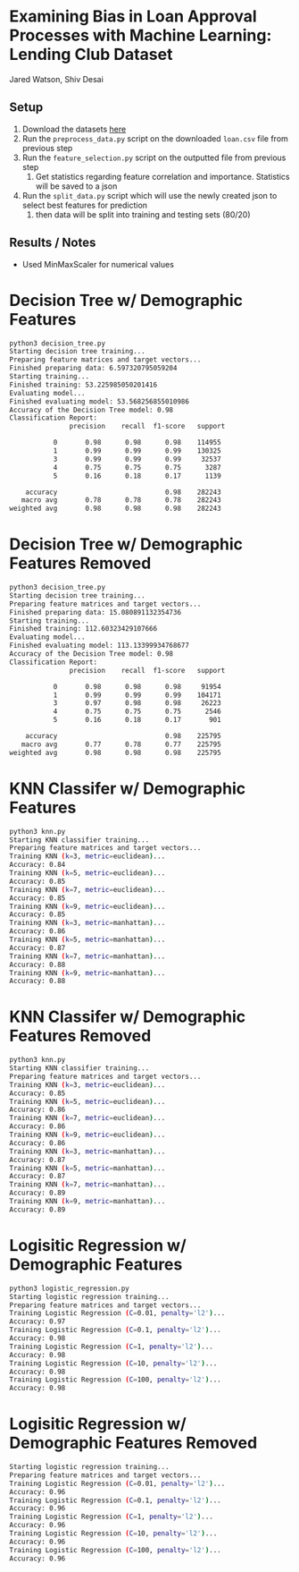 # Examining Bias in Loan Approval Processes with Machine Learning: Lending Club Dataset

Jared Watson, Shiv Desai

## Setup

1. Download the datasets [here](https://www.kaggle.com/datasets/adarshsng/lending-club-loan-data-csv)
2. Run the `preprocess_data.py` script on the downloaded `loan.csv` file from previous step
3. Run the `feature_selection.py` script on the outputted file from previous step
   1. Get statistics regarding feature correlation and importance. Statistics will be saved to a json
4. Run the `split_data.py` script which will use the newly created json to select best features for prediction
   1. then data will be split into training and testing sets (80/20)

## Results / Notes

- Used MinMaxScaler for numerical values

# Decision Tree w/ Demographic Features

```bash
python3 decision_tree.py
Starting decision tree training...
Preparing feature matrices and target vectors...
Finished preparing data: 6.597320795059204
Starting training...
Finished training: 53.225985050201416
Evaluating model...
Finished evaluating model: 53.568256855010986
Accuracy of the Decision Tree model: 0.98
Classification Report:
               precision    recall  f1-score   support

           0       0.98      0.98      0.98    114955
           1       0.99      0.99      0.99    130325
           3       0.99      0.99      0.99     32537
           4       0.75      0.75      0.75      3287
           5       0.16      0.18      0.17      1139

    accuracy                           0.98    282243
   macro avg       0.78      0.78      0.78    282243
weighted avg       0.98      0.98      0.98    282243
```

# Decision Tree w/ Demographic Features Removed

```bash
python3 decision_tree.py
Starting decision tree training...
Preparing feature matrices and target vectors...
Finished preparing data: 15.080891132354736
Starting training...
Finished training: 112.60323429107666
Evaluating model...
Finished evaluating model: 113.13399934768677
Accuracy of the Decision Tree model: 0.98
Classification Report:
               precision    recall  f1-score   support

           0       0.98      0.98      0.98     91954
           1       0.99      0.99      0.99    104171
           3       0.97      0.98      0.98     26223
           4       0.75      0.75      0.75      2546
           5       0.16      0.18      0.17       901

    accuracy                           0.98    225795
   macro avg       0.77      0.78      0.77    225795
weighted avg       0.98      0.98      0.98    225795
```

# KNN Classifer w/ Demographic Features

```bash
python3 knn.py
Starting KNN classifier training...
Preparing feature matrices and target vectors...
Training KNN (k=3, metric=euclidean)...
Accuracy: 0.84
Training KNN (k=5, metric=euclidean)...
Accuracy: 0.85
Training KNN (k=7, metric=euclidean)...
Accuracy: 0.85
Training KNN (k=9, metric=euclidean)...
Accuracy: 0.85
Training KNN (k=3, metric=manhattan)...
Accuracy: 0.86
Training KNN (k=5, metric=manhattan)...
Accuracy: 0.87
Training KNN (k=7, metric=manhattan)...
Accuracy: 0.88
Training KNN (k=9, metric=manhattan)...
Accuracy: 0.88
```

# KNN Classifer w/ Demographic Features Removed

```bash
python3 knn.py
Starting KNN classifier training...
Preparing feature matrices and target vectors...
Training KNN (k=3, metric=euclidean)...
Accuracy: 0.85
Training KNN (k=5, metric=euclidean)...
Accuracy: 0.86
Training KNN (k=7, metric=euclidean)...
Accuracy: 0.86
Training KNN (k=9, metric=euclidean)...
Accuracy: 0.86
Training KNN (k=3, metric=manhattan)...
Accuracy: 0.87
Training KNN (k=5, metric=manhattan)...
Accuracy: 0.87
Training KNN (k=7, metric=manhattan)...
Accuracy: 0.89
Training KNN (k=9, metric=manhattan)...
Accuracy: 0.89
```

# Logisitic Regression w/ Demographic Features

```bash
python3 logistic_regression.py
Starting logistic regression training...
Preparing feature matrices and target vectors...
Training Logistic Regression (C=0.01, penalty='l2')...
Accuracy: 0.97
Training Logistic Regression (C=0.1, penalty='l2')...
Accuracy: 0.98
Training Logistic Regression (C=1, penalty='l2')...
Accuracy: 0.98
Training Logistic Regression (C=10, penalty='l2')...
Accuracy: 0.98
Training Logistic Regression (C=100, penalty='l2')...
Accuracy: 0.98
```

# Logisitic Regression w/ Demographic Features Removed

```bash
Starting logistic regression training...
Preparing feature matrices and target vectors...
Training Logistic Regression (C=0.01, penalty='l2')...
Accuracy: 0.96
Training Logistic Regression (C=0.1, penalty='l2')...
Accuracy: 0.96
Training Logistic Regression (C=1, penalty='l2')...
Accuracy: 0.96
Training Logistic Regression (C=10, penalty='l2')...
Accuracy: 0.96
Training Logistic Regression (C=100, penalty='l2')...
Accuracy: 0.96
```
